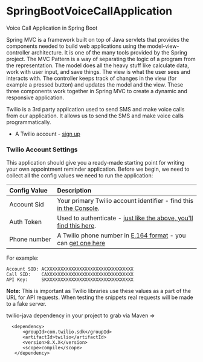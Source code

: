 # SpringBootVoiceCallApplication
Voice Call Application in Spring Boot

Spring MVC is a framework built on top of Java servlets that provides the components needed to build web applications using the model-view-controller architecture. 
It is one of the many tools provided by the Spring project.
The MVC Pattern is a way of separating the logic of a program from the representation.
The model does all the heavy stuff like calculate data, work with user input, and save things. 
The view is what the user sees and interacts with. The controller keeps track of changes in the view (for example a pressed button) and updates the model and the view.
These three components work together in Spring MVC to create a dynamic and responsive application.


Twilio is a 3rd party application used to send SMS and make voice calls from our application. It allows us to send the SMS and make voice calls programmatically.

- A Twilio account - [sign up](https://www.twilio.com/try-twilio)
### Twilio Account Settings

This application should give you a ready-made starting point for writing your
own appointment reminder application. Before we begin, we need to collect
all the config values we need to run the application:

| Config&nbsp;Value | Description                                                                                                                                                  |
| :---------------- | :----------------------------------------------------------------------------------------------------------------------------------------------------------- |
| Account&nbsp;Sid  | Your primary Twilio account identifier - find this [in the Console](https://www.twilio.com/console).                                                         |
| Auth&nbsp;Token   | Used to authenticate - [just like the above, you'll find this here](https://www.twilio.com/console).                                                         |
| Phone&nbsp;number | A Twilio phone number in [E.164 format](https://en.wikipedia.org/wiki/E.164) - you can [get one here](https://www.twilio.com/console/phone-numbers/incoming) |


For example:

   ```
   Account SID: ACXXXXXXXXXXXXXXXXXXXXXXXXXXXXXXXX
   Call SID:    CAXXXXXXXXXXXXXXXXXXXXXXXXXXXXXXXX
   API Key:     SKXXXXXXXXXXXXXXXXXXXXXXXXXXXXXXXX
   ```

   **Note:** This is important as Twilio libraries use these values as a part
   of the URL for API requests. When testing the snippets real requests will
   be made to a fake server.
   
   twilio-java dependency in your project to grab via Maven =>
   
      <dependency>
          <groupId>com.twilio.sdk</groupId>
          <artifactId>twilio</artifactId>
          <version>8.X.X</version>
          <scope>compile</scope>
       </dependency>
